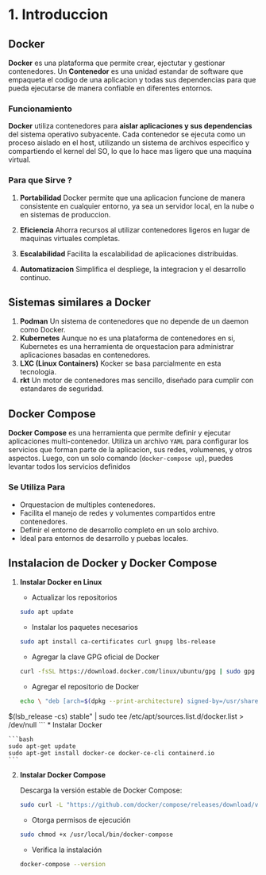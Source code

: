 # 1. Introduccion

## Docker

**Docker** es una plataforma que permite crear, ejectutar y gestionar contenedores. Un **Contenedor** es una unidad estandar de software que empaqueta el codigo de una aplicacion y todas sus dependencias para que pueda ejecutarse de manera confiable en diferentes entornos.

### Funcionamiento

**Docker** utiliza contenedores para **aislar aplicaciones y sus dependencias** del sistema operativo subyacente. Cada contenedor se ejecuta como un proceso aislado en el host, utilizando un sistema de archivos especifico y compartiendo el kernel del SO, lo que lo hace mas ligero que una maquina virtual.

### Para que Sirve ?

1. **Portabilidad** Docker permite que una aplicacion funcione de manera consistente en cualquier entorno, ya sea un servidor local, en la nube o en sistemas de produccion.

2. **Eficiencia** Ahorra recursos al utilizar contenedores ligeros en lugar de maquinas virtuales completas.

3. **Escalabilidad** Facilita la escalabilidad de aplicaciones distribuidas.

4. **Automatizacion** Simplifica el despliege, la integracion y el desarrollo continuo.

## Sistemas similares a Docker

1. **Podman** Un sistema de contenedores que no depende de un daemon como Docker.
2. **Kubernetes** Aunque no es una plataforma de contenedores en si, Kubernetes es una herramienta de orquestacion para administrar aplicaciones basadas en contenedores.
3. **LXC (Linux Containers)** Kocker se basa parcialmente en esta tecnologia.
4. **rkt** Un motor de contenedores mas sencillo, diseñado para cumplir con estandares de seguridad.

## Docker Compose

**Docker Compose** es una herramienta que permite definir y ejecutar aplicaciones multi-contenedor. Utiliza un archivo `YAML` para configurar los servicios que forman parte de la aplicacion, sus redes, volumenes, y otros aspectos. Luego, con un solo comando (`docker-compose up`), puedes levantar todos los servicios definidos

### Se Utiliza Para

* Orquestacion de multiples contenedores.
* Facilita el manejo de redes y volumentes compartidos entre contenedores.
* Definir el entorno de desarrollo completo en un solo archivo.
* Ideal para entornos de desarrollo y puebas locales.

## Instalacion de Docker y Docker Compose

1. **Instalar Docker en Linux**

    * Actualizar los repositorios

    ```bash
    sudo apt update
    ```
    * Instalar los paquetes necesarios
    
    ```bash
    sudo apt install ca-certificates curl gnupg lbs-release
    ```
    * Agregar la clave GPG oficial de Docker
    
    ```bash
    curl -fsSL https://download.docker.com/linux/ubuntu/gpg | sudo gpg --dearmor -o /usr/share/keyrings/docker-archive-        keyring.gpg
    ```
    * Agregar el repositorio de Docker
    
    ```bash
    echo \ "deb [arch=$(dpkg --print-architecture) signed-by=/usr/share/keyrings/docker-archive-keyring.gpg] https://download.docker.com/linux/ubuntu \
 $(lsb_release -cs) stable" | sudo tee /etc/apt/sources.list.d/docker.list > /dev/null
    ```
    * Instalar Docker
    
    ```bash
    sudo apt-get update
    sudo apt-get install docker-ce docker-ce-cli containerd.io
    ```
    
2. **Instalar Docker Compose**

    Descarga la versión estable de Docker Compose:

    ```bash
    sudo curl -L "https://github.com/docker/compose/releases/download/v2.0.0/docker-compose-$(uname -s)-$(uname -m)" -o /    usr/local/bin/docker-compose
    ```
   * Otorga permisos de ejecución

    ```bash
    sudo chmod +x /usr/local/bin/docker-compose
    ```

    * Verifica la instalación

    ```bash
    docker-compose --version
    ```